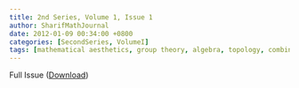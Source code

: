 ```yaml
---
title: 2nd Series, Volume 1, Issue 1
author: SharifMathJournal
date: 2012-01-09 00:34:00 +0800
categories: [SecondSeries, VolumeI]
tags: [mathematical aesthetics, group theory, algebra, topology, combinatorics, algorithms, interview, mathematical analysis, logic, computability, social sciences, online algorithms, Sperner lemma, Brouwer fixed-point theorem, Yuri Manin]
---
```


Full Issue ([Download](/assets/archive/secondSeries/2ndSeries_Vol1_Issue1.pdf))

